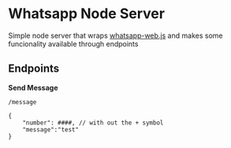 # Whatsapp Node Server
Simple node server that wraps [whatsapp-web.js](https://github.com/pedroslopez/whatsapp-web.js) and makes some funcionality available through endpoints 

## Endpoints
**Send Message**
```
/message

{
    "number": ####, // with out the + symbol
    "message":"test"
}
```
